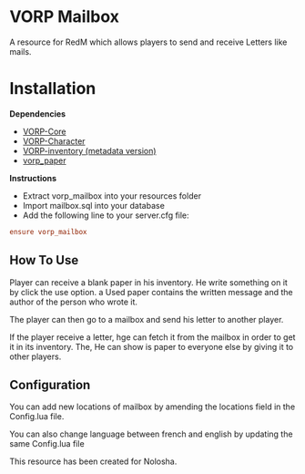 # VORP Mailbox

A resource for RedM which allows players to send and receive Letters like mails.

# Installation 

**Dependencies**

- [VORP-Core](https://github.com/VORPCORE/VORP-Core)
- [VORP-Character](https://github.com/VORPCORE/VORP-Character)
- [VORP-inventory (metadata version)](https://github.com/RomainJolidon/vorp_inventory-lua/tree/feat/metadata)
- [vorp_paper](https://github.com/RomainJolidon/vorp_paper)

**Instructions**

- Extract vorp_mailbox into your resources folder
- Import mailbox.sql into your database 
- Add the following line to your server.cfg file:
```cfg
ensure vorp_mailbox
```

##  How To Use

Player can receive a blank paper in his inventory. He write something on it by click the use option.
a Used paper contains the written message and the author of the person who wrote it.

The player can then go to a mailbox and send his letter to another player.

If the player receive a letter, hge can fetch it from the mailbox in order to get it in its inventory.
The, He can show is paper to everyone else by giving it to other players.

## Configuration

You can add new locations of mailbox by amending the locations field in the Config.lua file.

You can also change language between french and english by updating the same Config.lua file


This resource has been created for Nolosha.
